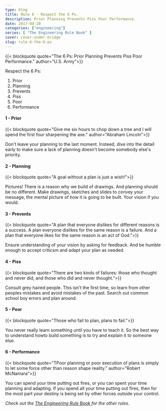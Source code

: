 ```yaml
---
type: blog
title: Rule 6 - Respect the 6 Ps.
description: Prior Planning Prevents Piss Poor Performance.
date: 2017-04-20
categories: ["engineering"]
series: [ "The Engineering Rule Book" ]
cover: cover-under-bridge
slug: rule-6-the-6-ps
---
```

{{< blockquote quote="The 6 Ps: Prior Planning Prevents Piss Poor Performance." author="U.S. Army">}}

Respect the 6 Ps:

1. Prior
2. Planning
3. Prevents
4. Piss 
5. Poor
6. Performance

#### 1 - Prior

{{< blockquote quote="Give me six hours to chop down a tree and I will spend the first four sharpening the axe." author="Abraham Lincoln">}}

Don't leave your planning to the last moment. Insteed, dive into the detail early to make sure a lack of planning doesn't become somebody else's priority.

#### 2 - Planning

{{< blockquote quote="A goal without a plan is just a wish!">}}

Pictures! There is a reason why we build of drawings. And planning should be no different. Make drawings, sketches and slides to convey your message, the mental picture of how it is going to be built. Your vision if you would.

#### 3 - Prevents

{{< blockquote quote="A plan that everyone dislikes for different reasons is a success. A plan everyone dislikes for the same reason is a failure. And a plan that everyone likes for the same reason is an act of God.">}}

Ensure understanding of your vision by asking for feedback. And be humble enough to accept criticsm and adapt your plan as needed.

#### 4 - Piss

{{< blockquote quote="There are two kinds of failures: those who thought and never did, and those who did and never thought.">}}

Consult grey haired people. This isn't the first time, so learn from other peoples mistakes and avoid mistakes of the past. Search out common school boy errors and plan around.

#### 5 - Poor

{{< blockquote quote="Those who fail to plan, plans to fail.">}}

You never really learn something until you have to teach it. So the best way to understand howto build something is to try and explain it to someone else.

#### 6 - Performance

{{< blockquote quote="TPoor planning or poor execution of plans is simply to let some force other than reason shape reality." author="Robert McNamara">}}

You can spend your time putting out fires, or you can spent your time planning and adapting. If you spend all your time putting out fires, then for the most part your destiny is being set by other forces outside your control.

_Check out the [The Engineering Rule Book](/series/the-engineering-rule-book) for the other rules._
